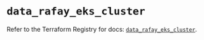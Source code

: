 # `data_rafay_eks_cluster`

Refer to the Terraform Registry for docs: [`data_rafay_eks_cluster`](https://registry.terraform.io/providers/rafaysystems/rafay/1.1.52/docs/data-sources/eks_cluster).
